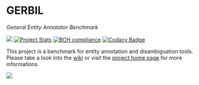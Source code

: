 GERBIL
========
<i>General Entity Annotator Benchmark</i>

<img src="https://travis-ci.org/AKSW/gerbil.svg?branch=master"></img>
[![Project Stats](https://www.openhub.net/p/GERBIL-Benchmark/widgets/project_thin_badge.gif)](https://www.openhub.net/p/GERBIL-Benchmark)
[![BCH compliance](https://bettercodehub.com/edge/badge/AKSW/gerbil)](https://bettercodehub.com/)
[![Codacy Badge](https://api.codacy.com/project/badge/Grade/962549badbc74930ad83bf2707c44762)](https://www.codacy.com/app/dice-group/gerbil?utm_source=github.com&amp;utm_medium=referral&amp;utm_content=dice-group/gerbil&amp;utm_campaign=Badge_Grade)

This project is a benchmark for entity annotation and disambiguation tools. Please take a look into the [wiki](https://github.com/AKSW/gerbil/wiki) or visit the [project home page](http://aksw.org/Projects/GERBIL.html) for more informations.

<img src="http://139.18.2.164/mroeder/gerbil/gerbil_logo.png">


